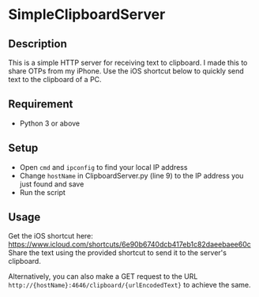 # SimpleClipboardServer

## Description
This is a simple HTTP server for receiving text to clipboard.
I made this to share OTPs from my iPhone.
Use the iOS shortcut below to quickly send text to the clipboard of a PC.

## Requirement
- Python 3 or above

## Setup
- Open `cmd` and `ipconfig` to find your local IP address
- Change `hostName` in ClipboardServer.py (line 9) to the IP address you just found and save
- Run the script

## Usage
Get the iOS shortcut here: https://www.icloud.com/shortcuts/6e90b6740dcb417eb1c82daeebaee60c
Share the text using the provided shortcut to send it to the server's clipboard.

Alternatively, you can also make a GET request to the URL `http://{hostName}:4646/clipboard/{urlEncodedText}` to achieve the same.

